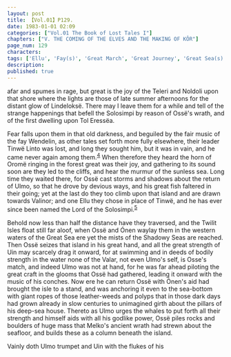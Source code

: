 ```yaml
---
layout: post
title: 【Vol.01】P129.
date: 1983-01-01 02:09
categories: ["Vol.01 The Book of Lost Tales I"]
chapters: ["V. THE COMING OF THE ELVES AND THE MAKING OF KÔR"]
page_num: 129
characters: 
tags: ['Ellu', 'Fay(s)', 'Great March', 'Great Journey', 'Great Sea(s)']
description: 
published: true
---
```


<p style="text-indent: 0;">
afar and spumes in rage, but great is the joy of the Teleri and Noldoli upon that shore where the lights are those of late summer afternoons for the distant glow of Lindeloksë. There may I leave them for a while and tell of the strange happenings that befell the Solosimpi by reason of Ossë's wrath, and of the first dwelling upon Tol Eressëa.
</p>

Fear falls upon them in that old darkness, and beguiled by the fair music of the fay Wendelin, as other tales set forth more fully elsewhere, their leader Tinwë Linto was lost, and long they sought him, but it was in vain, and he came never again among them.<SUP>[4]({{site.baseurl}}/vol01-p140)</SUP> When therefore they heard the horn of Oromë ringing in the forest great was their joy, and gathering to its sound soon are they led to the cliffs, and hear the murmur of the sunless sea. Long time they waited there, for Ossë cast storms and shadows about the return of Ulmo, so that he drove by devious ways, and his great fish faltered in their going; yet at the last do they too climb upon that island and are drawn towards Valinor; and one Ellu they chose in place of Tinwë, and he has ever since been named the Lord of the Solosimpi.<SUP>[5]({{site.baseurl}}/vol01-p140)</SUP>

Behold now less than half the distance have they traversed, and the Twilit Isles float still far aloof, when Ossë and Ónen waylay them in the western waters of the Great Sea ere yet the mists of the Shadowy Seas are reached. Then Ossë seizes that island in his great hand, and all the great strength of Uin may scarcely drag it onward, for at swimming and in deeds of bodily strength in the water none of the Valar, not even Ulmo's self, is Osse's match, and indeed Ulmo was not at hand, for he was far ahead piloting the great craft in the glooms that Ossë had gathered, leading it onward with the music of his conches. Now ere he can return Ossë with Ónen's aid had brought the isle to a stand, and was anchoring it even to the sea-bottom with giant ropes of those leather-weeds and polyps that in those dark days had grown already in slow centuries to unimagined girth about the pillars of his deep-sea house. Thereto as Ulmo urges the whales to put forth all their strength and himself aids with all his godlike power, Ossë piles rocks and boulders of huge mass that Melko's ancient wrath had strewn about the seafloor, and builds these as a column beneath the island.

Vainly doth Ulmo trumpet and Uin with the flukes of his

